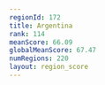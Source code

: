 ```yaml
---
regionId: 172
title: Argentina
rank: 114
meanScore: 66.09
globalMeanScore: 67.47
numRegions: 220
layout: region_score
---
```

